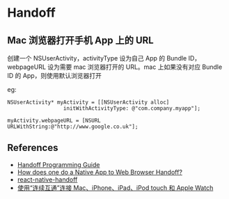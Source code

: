 # Handoff

## Mac 浏览器打开手机 App 上的 URL

创建一个 NSUserActivity，activityType 设为自己 App 的 Bundle ID，webpageURL 设为需要 mac 浏览器打开的 URL。mac 上如果没有对应 Bundle ID 的 App，则使用默认浏览器打开

eg:

```objc
NSUserActivity* myActivity = [[NSUserActivity alloc]
                  initWithActivityType: @"com.company.myapp"];

myActivity.webpageURL = [NSURL URLWithString:@"http://www.google.co.uk"];
```

## References

* [Handoff Programming Guide](https://developer.apple.com/library/content/documentation/UserExperience/Conceptual/Handoff/HandoffFundamentals/HandoffFundamentals.html)
* [How does one do a Native App to Web Browser Handoff?](https://stackoverflow.com/a/26260016/6283925)
* [react-native-handoff](https://github.com/IzaakSultan/react-native-handoff)
* [使用“连续互通”连接 Mac、iPhone、iPad、iPod touch 和 Apple Watch](https://support.apple.com/zh-cn/HT204681)
